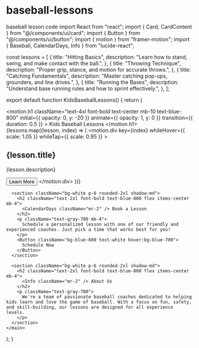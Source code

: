 # baseball-lessons
baseball lesson code
import React from "react";
import { Card, CardContent } from "@/components/ui/card";
import { Button } from "@/components/ui/button";
import { motion } from "framer-motion";
import { Baseball, CalendarDays, Info } from "lucide-react";

const lessons = [
  {
    title: "Hitting Basics",
    description: "Learn how to stand, swing, and make contact with the ball.",
  },
  {
    title: "Throwing Technique",
    description: "Proper grip, stance, and motion for accurate throws.",
  },
  {
    title: "Catching Fundamentals",
    description: "Master catching pop-ups, grounders, and line drives.",
  },
  {
    title: "Running the Bases",
    description: "Understand base running rules and how to sprint effectively.",
  },
];

export default function KidsBaseballLessons() {
  return (
    <main className="min-h-screen bg-blue-50 p-8 space-y-16">
      <section>
        <motion.h1
          className="text-4xl font-bold text-center mb-10 text-blue-800"
          initial={{ opacity: 0, y: -20 }}
          animate={{ opacity: 1, y: 0 }}
          transition={{ duration: 0.5 }}
        >
          <Baseball className="inline-block mr-2" />
          Kids Baseball Lessons
        </motion.h1>
        <div className="grid grid-cols-1 md:grid-cols-2 gap-6">
          {lessons.map((lesson, index) => (
            <motion.div
              key={index}
              whileHover={{ scale: 1.05 }}
              whileTap={{ scale: 0.95 }}
            >
              <Card className="rounded-2xl shadow-md bg-white">
                <CardContent className="p-6">
                  <h2 className="text-xl font-semibold text-blue-700">
                    {lesson.title}
                  </h2>
                  <p className="text-gray-600 mt-2">{lesson.description}</p>
                  <Button className="mt-4" variant="outline">
                    Learn More
                  </Button>
                </CardContent>
              </Card>
            </motion.div>
          ))}
        </div>
      </section>

      <section className="bg-white p-6 rounded-2xl shadow-md">
        <h2 className="text-2xl font-bold text-blue-800 flex items-center mb-4">
          <CalendarDays className="mr-2" /> Book a Lesson
        </h2>
        <p className="text-gray-700 mb-4">
          Schedule a personalized lesson with one of our friendly and experienced coaches. Just pick a time that works best for you!
        </p>
        <Button className="bg-blue-600 text-white hover:bg-blue-700">
          Schedule Now
        </Button>
      </section>

      <section className="bg-white p-6 rounded-2xl shadow-md">
        <h2 className="text-2xl font-bold text-blue-800 flex items-center mb-4">
          <Info className="mr-2" /> About Us
        </h2>
        <p className="text-gray-700">
          We're a team of passionate baseball coaches dedicated to helping kids learn and love the game of baseball. With a focus on fun, safety, and skill-building, our lessons are designed for all experience levels.
        </p>
      </section>
    </main>
  );
}
